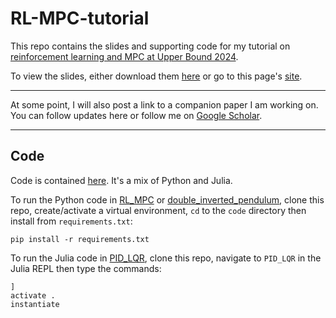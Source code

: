 # RL-MPC-tutorial

 
This repo contains the slides and supporting code for my tutorial on [reinforcement learning and MPC at Upper Bound 2024](https://www.upperbound.ai/speakers/SPEWNJXVTAX).

To view the slides, either download them [here](./slides) or go to this page's [site](https://nplawrence.com/RL-MPC-tutorial/).

---

At some point, I will also post a link to a companion paper I am working on. You can follow updates here or follow me on [Google Scholar](https://scholar.google.com/citations?user=Fe9p7QoAAAAJ&hl).

---

## Code

Code is contained [here](./code). It's a mix of Python and Julia. 

To run the Python code in [RL_MPC](./code/RL_MPC) or [double_inverted_pendulum](./code/double_inverted_pendulum), clone this repo, create/activate a virtual environment, `cd` to the `code` directory then install from `requirements.txt`:
```
pip install -r requirements.txt
```

To run the Julia code in [PID_LQR](./code/PID_LQR), clone this repo, navigate to `PID_LQR` in the Julia REPL then type the commands:
```
]
activate .
instantiate
```
